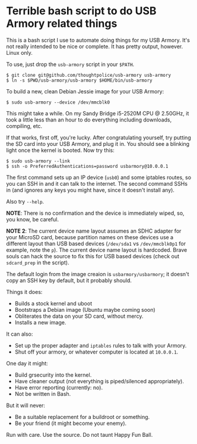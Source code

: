 # Terrible bash script to do USB Armory related things

This is a bash script I use to automate doing things for my USB
Armory. It's not really intended to be nice or complete. It has pretty
output, however. Linux only.

To use, just drop the `usb-armory` script in your `$PATH`.

```
$ git clone git@github.com/thoughtpolice/usb-armory usb-armory
$ ln -s $PWD/usb-armory/usb-armory $HOME/bin/usb-armory
```

To build a new, clean Debian Jessie image for your USB Armory:

```
$ sudo usb-armory --device /dev/mmcblk0
```

This might take a while. On my Sandy Bridge i5-2520M CPU @ 2.50GHz, it
took a little less than an hour to do everything including downloads,
compiling, etc.

If that works, first off, you're lucky. After congratulating yourself,
try putting the SD card into your USB Armory, and plug it in. You
should see a blinking light once the kernel is booted. Now try this:

```
$ sudo usb-armory --link
$ ssh -o PreferredAuthentications=password usbarmory@10.0.0.1
```

The first command sets up an IP device (`usb0`) and some iptables
routes, so you can SSH in and it can talk to the internet. The second
command SSHs in (and ignores any keys you might have, since it doesn't
install any).

Also try `--help`.

**NOTE**: There is no confirmation and the device is immediately
wiped, so, you know, be careful.

**NOTE 2**: The current device name layout assumes an SDHC adapter for
your MicroSD card, because partition names on these devices use a
different layout than USB based devices (`/dev/sda1` vs
`/dev/mmcblk0p1` for example, note the `p`). The current device name
layout is hardcoded. Brave souls can hack the source to fix this for
USB based devices (check out `sdcard_prep` in the script).

The default login from the image creaion is `usbarmory/usbarmory`; it
doesn't copy an SSH key by default, but it probably should.

Things it does:

  - Builds a stock kernel and uboot
  - Bootstraps a Debian image (Ubuntu maybe coming soon)
  - Obliterates the data on your SD card, without mercy.
  - Installs a new image.

It can also:

  - Set up the proper adapter and `iptables` rules to talk with your Armory.
  - Shut off your armory, or whatever computer is located at `10.0.0.1`.

One day it might:

  - Build grsecurity into the kernel.
  - Have cleaner output (not everything is piped/silenced appropriately).
  - Have error reporting (currently: no).
  - Not be written in Bash.

But it will never:

  - Be a suitable replacement for a buildroot or something.
  - Be your friend (it might become your enemy).

Run with care. Use the source. Do not taunt Happy Fun Ball.
